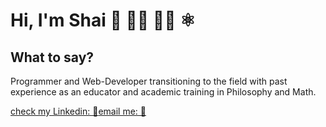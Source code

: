 # Hi, I'm Shai 👋 👨‍💻 👨‍🏫 ⚛️ 

## What to say?
Programmer and Web-Developer transitioning to the field with past experience as an educator and academic training in Philosophy and Math.


<div style="margin: 0 auto;">
  <div style="display: flex">
    <a href="https://www.linkedin.com/in/shai-gilboa/" title="Check my Linkedin">
    check my Linkedin: 💼
    </a>
    <a class="mailto" href="mailto:shizel@gmail.com" stlye="display: block" title="send me an email!">email me: 📧</a>
    <!-- <a href="https://twitter.com/GilboaShai" title="I'm trying out twitter">
      🐦
    </a> -->
  </div>
</div>

<!--
**ShaiGilboa/ShaiGilboa** is a ✨ _special_ ✨ repository because its `README.md` (this file) appears on your GitHub profile.

Here are some ideas to get you started:

- 🔭 I’m currently working on ...
- 🌱 I’m currently learning ...
- 👯 I’m looking to collaborate on ...
- 🤔 I’m looking for help with ...
- 💬 Ask me about ...
- 📫 How to reach me: ...
- 😄 Pronouns: ...
- ⚡ Fun fact: ...
-->
